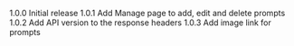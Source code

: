 1.0.0 Initial release
1.0.1 Add Manage page to add, edit and delete prompts
1.0.2 Add API version to the response headers
1.0.3 Add image link for prompts